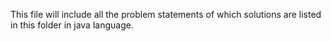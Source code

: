 This file will include all the problem statements of which solutions are listed in this folder in java language.
